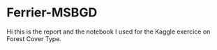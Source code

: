 # Ferrier-MSBGD
Hi this is the report and the notebook I used for the Kaggle exercice on Forest Cover Type.
